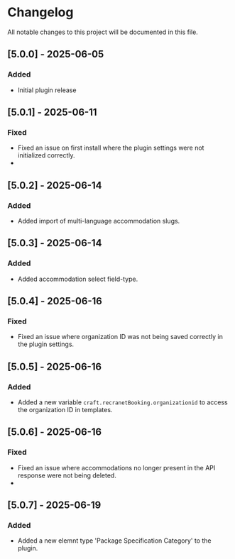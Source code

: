 # Changelog

All notable changes to this project will be documented in this file.

## [5.0.0] - 2025-06-05
### Added
- Initial plugin release

## [5.0.1] - 2025-06-11
### Fixed
- Fixed an issue on first install where the plugin settings were not initialized correctly.
- 
## [5.0.2] - 2025-06-14
### Added
- Added import of multi-language accommodation slugs.

## [5.0.3] - 2025-06-14
### Added
- Added accommodation select field-type.

## [5.0.4] - 2025-06-16
### Fixed
- Fixed an issue where organization ID was not being saved correctly in the plugin settings.

## [5.0.5] - 2025-06-16
### Added
- Added a new variable `craft.recranetBooking.organizationid` to access the organization ID in templates.

## [5.0.6] - 2025-06-16
### Fixed
- Fixed an issue where accommodations no longer present in the API response were not being deleted.
- 
## [5.0.7] - 2025-06-19
### Added
- Added a new elemnt type 'Package Specification Category' to the plugin.